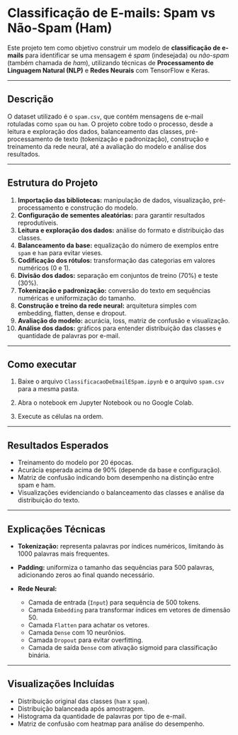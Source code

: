 # Classificação de E-mails: Spam vs Não-Spam (Ham)

Este projeto tem como objetivo construir um modelo de **classificação de e-mails** para identificar se uma mensagem é *spam* (indesejada) ou *não-spam* (também chamada de *ham*), utilizando técnicas de **Processamento de Linguagem Natural (NLP)** e **Redes Neurais** com TensorFlow e Keras.

---

## Descrição

O dataset utilizado é o `spam.csv`, que contém mensagens de e-mail rotuladas como `spam` ou `ham`. O projeto cobre todo o processo, desde a leitura e exploração dos dados, balanceamento das classes, pré-processamento de texto (tokenização e padronização), construção e treinamento da rede neural, até a avaliação do modelo e análise dos resultados.

---

## Estrutura do Projeto

1. **Importação das bibliotecas:** manipulação de dados, visualização, pré-processamento e construção do modelo.
2. **Configuração de sementes aleatórias:** para garantir resultados reprodutíveis.
3. **Leitura e exploração dos dados:** análise do formato e distribuição das classes.
4. **Balanceamento da base:** equalização do número de exemplos entre `spam` e `ham` para evitar vieses.
5. **Codificação dos rótulos:** transformação das categorias em valores numéricos (0 e 1).
6. **Divisão dos dados:** separação em conjuntos de treino (70%) e teste (30%).
7. **Tokenização e padronização:** conversão do texto em sequências numéricas e uniformização do tamanho.
8. **Construção e treino da rede neural:** arquitetura simples com embedding, flatten, dense e dropout.
9. **Avaliação do modelo:** acurácia, loss, matriz de confusão e visualização.
10. **Análise dos dados:** gráficos para entender distribuição das classes e quantidade de palavras por e-mail.

---

## Como executar

1. Baixe o arquivo `ClassificacaoDeEmailESpam.ipynb` e o arquivo `spam.csv` para a mesma pasta.

2. Abra o notebook em Jupyter Notebook ou no Google Colab.

3. Execute as células na ordem.

---

## Resultados Esperados

* Treinamento do modelo por 20 épocas.
* Acurácia esperada acima de 90% (depende da base e configuração).
* Matriz de confusão indicando bom desempenho na distinção entre spam e ham.
* Visualizações evidenciando o balanceamento das classes e análise da distribuição do texto.

---

## Explicações Técnicas

* **Tokenização:** representa palavras por índices numéricos, limitando às 1000 palavras mais frequentes.
* **Padding:** uniformiza o tamanho das sequências para 500 palavras, adicionando zeros ao final quando necessário.
* **Rede Neural:**

  * Camada de entrada (`Input`) para sequência de 500 tokens.
  * Camada `Embedding` para transformar índices em vetores de dimensão 50.
  * Camada `Flatten` para achatar os vetores.
  * Camada `Dense` com 10 neurônios.
  * Camada `Dropout` para evitar overfitting.
  * Camada de saída `Dense` com ativação sigmoid para classificação binária.

---

## Visualizações Incluídas

* Distribuição original das classes (`ham` x `spam`).
* Distribuição balanceada após amostragem.
* Histograma da quantidade de palavras por tipo de e-mail.
* Matriz de confusão com heatmap para análise do desempenho.

